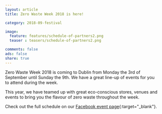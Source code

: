 ```yaml
---
layout: article
title: Zero Waste Week 2018 is here!

category: 2018-09-festival

image:
  feature: features/schedule-of-partners2.png
  teaser : teasers/schedule-of-partners2.png

comments: false
ads: false
share: true
---
```


Zero Waste Week 2018 is coming to Dublin from Monday the 3rd of September until Sunday the 9th. We have a great line-up of events for you to attend during the week. 

This year, we have teamed up with great eco-conscious stores, venues and events to bring you the flavour of zero waste throughout the week. 

Check out the full schedule on our [Facebook event page](https://www.facebook.com/pg/ZeroWasteFestivalIreland/events/){:target="_blank"}.


